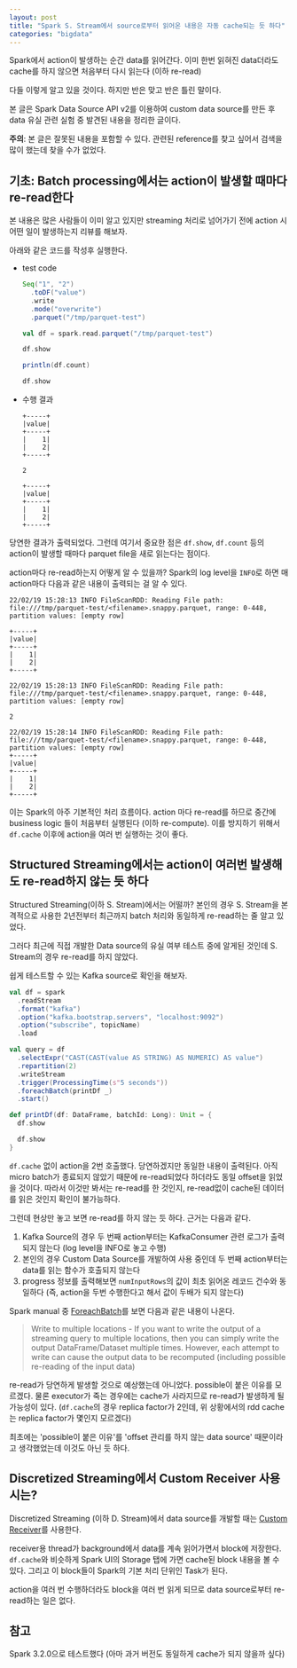 ```yaml
---
layout: post
title: "Spark S. Stream에서 source로부터 읽어온 내용은 자동 cache되는 듯 하다"
categories: "bigdata"
---
```


Spark에서 action이 발생하는 순간 data를 읽어간다. 이미 한번 읽혀진 data더라도 cache를 하지 않으면 처음부터 다시 읽는다 (이하 re-read)

다들 이렇게 알고 있을 것이다. 하지만 반은 맞고 반은 틀린 말이다.

본 글은 Spark Data Source API v2를 이용하여 custom data source를 만든 후 data 유실 관련 실험 중 발견된 내용을 정리한 글이다.

**주의**: 본 글은 잘못된 내용을 포함할 수 있다. 관련된 reference를 찾고 싶어서 검색을 많이 했는데 찾을 수가 없었다.

## 기초: Batch processing에서는 action이 발생할 때마다 re-read한다

본 내용은 많은 사람들이 이미 알고 있지만 streaming 처리로 넘어가기 전에 action 시 어떤 일이 발생하는지 리뷰를 해보자.

아래와 같은 코드를 작성후 실행한다.

- test code
    ```scala
    Seq("1", "2")
      .toDF("value")
      .write
      .mode("overwrite")
      .parquet("/tmp/parquet-test")

    val df = spark.read.parquet("/tmp/parquet-test")

    df.show

    println(df.count)

    df.show
    ```
- 수행 결과
    ```
    +-----+
    |value|
    +-----+
    |    1|
    |    2|
    +-----+

    2

    +-----+
    |value|
    +-----+
    |    1|
    |    2|
    +-----+
    ```

당연한 결과가 출력되었다. 그런데 여기서 중요한 점은 `df.show`, `df.count` 등의 action이 발생할 때마다 parquet file을 새로 읽는다는 점이다.

action마다 re-read하는지 어떻게 알 수 있을까? Spark의 log level을 `INFO`로 하면 매 action마다 다음과 같은 내용이 출력되는 걸 알 수 있다.

```
22/02/19 15:28:13 INFO FileScanRDD: Reading File path: file:///tmp/parquet-test/<filename>.snappy.parquet, range: 0-448, partition values: [empty row]

+-----+
|value|
+-----+
|    1|
|    2|
+-----+

22/02/19 15:28:13 INFO FileScanRDD: Reading File path: file:///tmp/parquet-test/<filename>.snappy.parquet, range: 0-448, partition values: [empty row]

2

22/02/19 15:28:14 INFO FileScanRDD: Reading File path: file:///tmp/parquet-test/<filename>.snappy.parquet, range: 0-448, partition values: [empty row]
+-----+
|value|
+-----+
|    1|
|    2|
+-----+
```

이는 Spark의 아주 기본적인 처리 흐름이다. action 마다 re-read를 하므로 중간에 business logic 들이 처음부터 실행된다 (이하 re-compute). 이를 방지하기 위해서 `df.cache` 이후에 action을 여러 번 실행하는 것이 좋다.

## Structured Streaming에서는 action이 여러번 발생해도 re-read하지 않는 듯 하다

Structured Streaming(이하 S. Stream)에서는 어떨까? 본인의 경우 S. Stream을 본격적으로 사용한 2년전부터 최근까지 batch 처리와 동일하게 re-read하는 줄 알고 있었다.

그러다 최근에 직접 개발한 Data source의 유실 여부 테스트 중에 알게된 것인데 S. Stream의 경우 re-read를 하지 않았다.

쉽게 테스트할 수 있는 Kafka source로 확인을 해보자.

```scala
val df = spark
  .readStream
  .format("kafka")
  .option("kafka.bootstrap.servers", "localhost:9092")
  .option("subscribe", topicName)
  .load

val query = df
  .selectExpr("CAST(CAST(value AS STRING) AS NUMERIC) AS value")
  .repartition(2)
  .writeStream
  .trigger(ProcessingTime(s"5 seconds"))
  .foreachBatch(printDf _)
  .start()

def printDf(df: DataFrame, batchId: Long): Unit = {
  df.show

  df.show
}
```

`df.cache` 없이 action을 2번 호출했다. 당연하겠지만 동일한 내용이 출력된다. 아직 micro batch가 종료되지 않았기 때문에 re-read되었다 하더라도 동일 offset을 읽었을 것이다. 따라서 이것만 봐서는 re-read를 한 것인지, re-read없이 cache된 데이터를 읽은 것인지 확인이 불가능하다.

그런데 현상만 놓고 보면 re-read를 하지 않는 듯 하다. 근거는 다음과 같다.

1. Kafka Source의 경우 두 번째 action부터는 KafkaConsumer 관련 로그가 출력되지 않는다 (log level을 INFO로 놓고 수행)
1. 본인의 경우 Custom Data Source를 개발하여 사용 중인데 두 번째 action부터는 data를 읽는 함수가 호출되지 않는다
1. progress 정보를 출력해보면 `numInputRows`의 값이 최초 읽어온 레코드 건수와 동일하다 (즉, action을 두번 수행한다고 해서 값이 두배가 되지 않는다)

Spark manual 중 [ForeachBatch](https://spark.apache.org/docs/3.2.0/structured-streaming-programming-guide.html#foreachbatch)를 보면 다음과 같은 내용이 나온다.

> Write to multiple locations - If you want to write the output of a streaming query to multiple locations, then you can simply write the output DataFrame/Dataset multiple times. However, each attempt to write can cause the output data to be recomputed (including possible re-reading of the input data)

re-read가 당연하게 발생할 것으로 예상했는데 아니었다. possible이 붙은 이유를 모르겠다. 물론 executor가 죽는 경우에는 cache가 사라지므로 re-read가 발생하게 될 가능성이 있다. (`df.cache`의 경우 replica factor가 2인데, 위 상황에서의 rdd cache는 replica factor가 몇인지 모르겠다)

최초에는 'possible이 붙은 이유'를 'offset 관리를 하지 않는 data source' 때문이라고 생각했었는데 이것도 아닌 듯 하다.

## Discretized Streaming에서 Custom Receiver 사용 시는?

Discretized Streaming (이하 D. Stream)에서 data source를 개발할 때는 [Custom Receiver](https://spark.apache.org/docs/3.2.0/streaming-custom-receivers.html)를 사용한다.

receiver용 thread가 background에서 data를 계속 읽어가면서 block에 저장한다. `df.cache`와 비슷하게 Spark UI의 Storage 탭에 가면 cache된 block 내용을 볼 수 있다. 그리고 이 block들이 Spark의 기본 처리 단위인 Task가 된다.

action을 여러 번 수행하더라도 block을 여러 번 읽게 되므로 data source로부터 re-read하는 일은 없다.

## 참고

Spark 3.2.0으로 테스트했다 (아마 과거 버전도 동일하게 cache가 되지 않을까 싶다)
